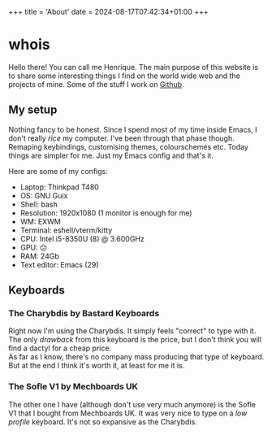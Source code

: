 +++
title = 'About'
date = 2024-08-17T07:42:34+01:00
+++

# whois

Hello there! You can call me Henrique.
The main purpose of this website is to share some interesting things I find on the world wide web and the projects of mine.
Some of the stuff I work on [Github](https://github.com/henrique-marques-vsoft).

## My setup
Nothing fancy to be honest. Since I spend most of my time inside Emacs, I don't really _rice_ my computer.
I've been through that phase though. Remaping keybindings, customising themes, colourschemes etc.
Today things are simpler for me. Just my Emacs config and that's it.

Here are some of my configs:
- Laptop: Thinkpad T480
- OS: GNU Guix
- Shell: bash
- Resolution: 1920x1080 (1 monitor is enough for me)
- WM: EXWM
- Terminal: eshell/vterm/kitty
- CPU: Intel i5-8350U (8) @ 3.600GHz
- GPU: 😕
- RAM: 24Gb
- Text editor: Emacs (29)

## Keyboards
### The Charybdis by Bastard Keyboards
<!-- ![2nd photo](https://i.imgur.com/vqbSpXX.jpeg) -->
Right now I'm using the Charybdis. It simply feels "correct" to type with it.  
The only _drawback_ from this keyboard is the price, but I don't think you will find a dactyl for a cheap price.  
As far as I know, there's no company mass producing that type of keyboard.  
But at the end I think it's worth it, at least for me it is.

### The Sofle V1 by Mechboards UK
<!-- ![1st photo](https://i.imgur.com/O4zYPni.jpeg) -->
The other one I have (although don't use very much anymore) is the Sofle V1 that I bought from Mechboards UK.
It was very nice to type on a _low profile_ keyboard. It's not so expansive as the Charybdis.
